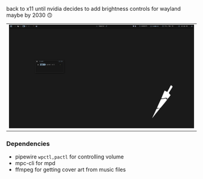 back to x11 until nvidia decides to add brightness controls for wayland maybe by 2030 :upside_down_face:

||
|------|
|![](./assets/ss.png)|


### **Dependencies**

+ pipewire ``wpctl,pactl`` for controlling volume
+ mpc-cli for mpd
+ ffmpeg for getting cover art from music files
